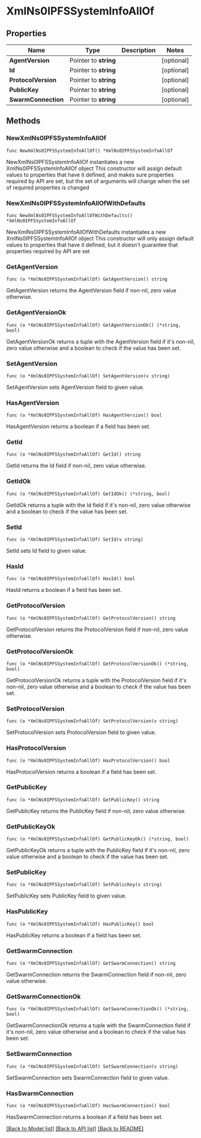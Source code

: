 # XmlNs0IPFSSystemInfoAllOf

## Properties

Name | Type | Description | Notes
------------ | ------------- | ------------- | -------------
**AgentVersion** | Pointer to **string** |  | [optional] 
**Id** | Pointer to **string** |  | [optional] 
**ProtocolVersion** | Pointer to **string** |  | [optional] 
**PublicKey** | Pointer to **string** |  | [optional] 
**SwarmConnection** | Pointer to **string** |  | [optional] 

## Methods

### NewXmlNs0IPFSSystemInfoAllOf

`func NewXmlNs0IPFSSystemInfoAllOf() *XmlNs0IPFSSystemInfoAllOf`

NewXmlNs0IPFSSystemInfoAllOf instantiates a new XmlNs0IPFSSystemInfoAllOf object
This constructor will assign default values to properties that have it defined,
and makes sure properties required by API are set, but the set of arguments
will change when the set of required properties is changed

### NewXmlNs0IPFSSystemInfoAllOfWithDefaults

`func NewXmlNs0IPFSSystemInfoAllOfWithDefaults() *XmlNs0IPFSSystemInfoAllOf`

NewXmlNs0IPFSSystemInfoAllOfWithDefaults instantiates a new XmlNs0IPFSSystemInfoAllOf object
This constructor will only assign default values to properties that have it defined,
but it doesn't guarantee that properties required by API are set

### GetAgentVersion

`func (o *XmlNs0IPFSSystemInfoAllOf) GetAgentVersion() string`

GetAgentVersion returns the AgentVersion field if non-nil, zero value otherwise.

### GetAgentVersionOk

`func (o *XmlNs0IPFSSystemInfoAllOf) GetAgentVersionOk() (*string, bool)`

GetAgentVersionOk returns a tuple with the AgentVersion field if it's non-nil, zero value otherwise
and a boolean to check if the value has been set.

### SetAgentVersion

`func (o *XmlNs0IPFSSystemInfoAllOf) SetAgentVersion(v string)`

SetAgentVersion sets AgentVersion field to given value.

### HasAgentVersion

`func (o *XmlNs0IPFSSystemInfoAllOf) HasAgentVersion() bool`

HasAgentVersion returns a boolean if a field has been set.

### GetId

`func (o *XmlNs0IPFSSystemInfoAllOf) GetId() string`

GetId returns the Id field if non-nil, zero value otherwise.

### GetIdOk

`func (o *XmlNs0IPFSSystemInfoAllOf) GetIdOk() (*string, bool)`

GetIdOk returns a tuple with the Id field if it's non-nil, zero value otherwise
and a boolean to check if the value has been set.

### SetId

`func (o *XmlNs0IPFSSystemInfoAllOf) SetId(v string)`

SetId sets Id field to given value.

### HasId

`func (o *XmlNs0IPFSSystemInfoAllOf) HasId() bool`

HasId returns a boolean if a field has been set.

### GetProtocolVersion

`func (o *XmlNs0IPFSSystemInfoAllOf) GetProtocolVersion() string`

GetProtocolVersion returns the ProtocolVersion field if non-nil, zero value otherwise.

### GetProtocolVersionOk

`func (o *XmlNs0IPFSSystemInfoAllOf) GetProtocolVersionOk() (*string, bool)`

GetProtocolVersionOk returns a tuple with the ProtocolVersion field if it's non-nil, zero value otherwise
and a boolean to check if the value has been set.

### SetProtocolVersion

`func (o *XmlNs0IPFSSystemInfoAllOf) SetProtocolVersion(v string)`

SetProtocolVersion sets ProtocolVersion field to given value.

### HasProtocolVersion

`func (o *XmlNs0IPFSSystemInfoAllOf) HasProtocolVersion() bool`

HasProtocolVersion returns a boolean if a field has been set.

### GetPublicKey

`func (o *XmlNs0IPFSSystemInfoAllOf) GetPublicKey() string`

GetPublicKey returns the PublicKey field if non-nil, zero value otherwise.

### GetPublicKeyOk

`func (o *XmlNs0IPFSSystemInfoAllOf) GetPublicKeyOk() (*string, bool)`

GetPublicKeyOk returns a tuple with the PublicKey field if it's non-nil, zero value otherwise
and a boolean to check if the value has been set.

### SetPublicKey

`func (o *XmlNs0IPFSSystemInfoAllOf) SetPublicKey(v string)`

SetPublicKey sets PublicKey field to given value.

### HasPublicKey

`func (o *XmlNs0IPFSSystemInfoAllOf) HasPublicKey() bool`

HasPublicKey returns a boolean if a field has been set.

### GetSwarmConnection

`func (o *XmlNs0IPFSSystemInfoAllOf) GetSwarmConnection() string`

GetSwarmConnection returns the SwarmConnection field if non-nil, zero value otherwise.

### GetSwarmConnectionOk

`func (o *XmlNs0IPFSSystemInfoAllOf) GetSwarmConnectionOk() (*string, bool)`

GetSwarmConnectionOk returns a tuple with the SwarmConnection field if it's non-nil, zero value otherwise
and a boolean to check if the value has been set.

### SetSwarmConnection

`func (o *XmlNs0IPFSSystemInfoAllOf) SetSwarmConnection(v string)`

SetSwarmConnection sets SwarmConnection field to given value.

### HasSwarmConnection

`func (o *XmlNs0IPFSSystemInfoAllOf) HasSwarmConnection() bool`

HasSwarmConnection returns a boolean if a field has been set.


[[Back to Model list]](../README.md#documentation-for-models) [[Back to API list]](../README.md#documentation-for-api-endpoints) [[Back to README]](../README.md)



